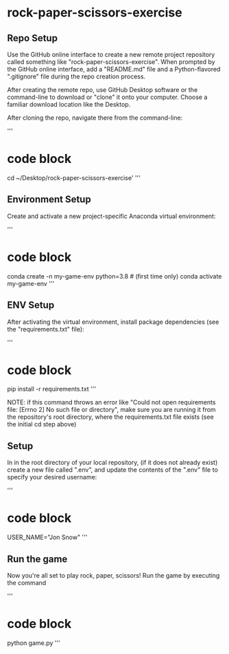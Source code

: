 # rock-paper-scissors-exercise

## Repo Setup

Use the GitHub online interface to create a new remote project repository called something like "rock-paper-scissors-exercise". When prompted by the GitHub online interface, add a "README.md" file and a Python-flavored ".gitignore" file during the repo creation process.

After creating the remote repo, use GitHub Desktop software or the command-line to download or "clone" it onto your computer. Choose a familiar download location like the Desktop.

After cloning the repo, navigate there from the command-line:

'''
# code block 
cd ~/Desktop/rock-paper-scissors-exercise'
'''

## Environment Setup

Create and activate a new project-specific Anaconda virtual environment:

''' 
# code block
conda create -n my-game-env python=3.8 # (first time only)
conda activate my-game-env
'''
        
## ENV Setup

After activating the virtual environment, install package dependencies (see the "requirements.txt" file):

'''
# code block
pip install -r requirements.txt
'''

NOTE: if this command throws an error like "Could not open requirements file: [Errno 2] No such file or directory", make sure you are running it from the repository's root directory, where the requirements.txt file exists (see the initial cd step above)

## Setup

In in the root directory of your local repository, (if it does not already exist) create a new file called ".env", and update the contents of the ".env" file to specify your desired username:

'''
# code block
USER_NAME="Jon Snow"
'''

## Run the game

Now you're all set to play rock, paper, scissors! Run the game by executing the command

'''
# code block
python game.py
'''
